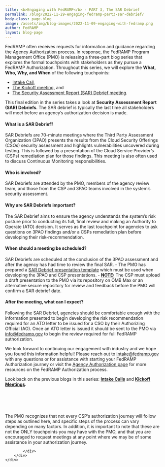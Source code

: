 ```yaml
---
title: <b>Engaging with FedRAMP</b> - PART 3, The SAR Debrief
permalink: /blog/2022-11-29-engaging-fedramp-part3-sar-debrief/
body-class: page-blog
image: /assets/img/blog-images/2022-11-09-engaging-with-fedramp.png
author: FedRAMP
layout: blog-page
---
```

FedRAMP often receives requests for information and guidance regarding the Agency Authorization process. In response, the FedRAMP Program Management Office (PMO) is releasing a three-part blog series that explores the formal touchpoints with stakeholders as they pursue a FedRAMP Authorization. Throughout this series, we will explore the <b>What, Who, Why, and When</b> of the following touchpoints:
- <a href="https://www.fedramp.gov/blog/2022-11-09-engaging-fedramp-part1-intake/" target="_blank" rel="noopener noreferrer">Intake Call</a>,
- <a href="https://www.fedramp.gov/blog/2022-11-16-engaging-fedramp-part2-kickoff-meeting/" target="_blank" rel="noopener noreferrer">The Kickoff meeting</a>, and
- <a href="https://www.fedramp.gov/blog/2022-11-29-engaging-fedramp-part3-sar-debrief/" target="_blank" rel="noopener noreferrer">The Security Assessment Report (SAR) Debrief meeting</a>.
  
This final edition in the series takes a look at <b>Security Assessment Report (SAR) Debriefs</b>. The SAR debrief is typically the last time all stakeholders will meet before an agency’s authorization decision is made. 

<h4>What is a SAR Debrief?</h4>
SAR Debriefs are 70-minute meetings where the Third Party Assessment Organization (3PAO) presents the results from the Cloud Security Offerings (CSOs) security assessment and highlights vulnerabilities uncovered during testing. This is followed by a presentation of the Cloud Service Provider’s (CSPs) remediation plan for those findings. This meeting is also often used to discuss Continuous Monitoring responsibilities.
<h4>Who is involved?</h4>
SAR Debriefs are attended by the PMO, members of the agency review team, and those from the CSP and 3PAO teams involved in the system’s security assessment.
<h4>Why are SAR Debriefs important?</h4>
The SAR Debrief aims to ensure the agency understands the system’s risk posture prior to conducting its full, final review and making an Authority to Operate (ATO) decision. It serves as the last touchpoint  for agencies to ask questions on 3PAO findings and/or a CSPs remediation plan before  developing their risk-recommendation. 
<h4>When should a meeting be scheduled?</h4>
SAR Debriefs are scheduled at the conclusion of the 3PAO assessment and after the agency has had time to review the final SAR.
- The PMO has prepared a <a href="https://www.fedramp.gov/assets/resources/templates/FedRAMP-Agency-Authorization-SAR-Debrief-Guidance.pdf" target="_blank" rel="noopener noreferrer">SAR Debrief presentation template</a> which must be used when developing the 3PAO and CSP presentations.
- <b><u>NOTE:</u></b> The CSP must upload a draft presentation to the PMO via its repository on OMB Max or an alternative secure repository for review and feedback before the PMO will confirm a SAR debrief date.
 
<h4>After the meeting, what can I expect?</h4>
Following the SAR Debrief, agencies should be comfortable enough with the information presented to begin developing the risk recommendation required for an ATO letter to be issued for a CSO by their Authorizing Official (AO). Once an ATO letter is issued it should be sent to the PMO via <a href="mailto:info@fedramp.gov">info@fedramp.gov</a> to begin the review required for full FedRAMP authorization.

We look forward to continuing our engagement with industry and we hope you found this information helpful! Please reach out to <a href="mailto:intake@fedramp.gov">intake@fedramp.gov</a> with any questions or for assistance with starting your FedRAMP Authorization journey or visit the <a href="https://www.fedramp.gov/agency-authorization/" target="_blank" rel="noopener noreferrer">Agency Authorization page</a> for more resources on the FedRAMP Authorization process. 

Look back on the previous blogs in this series: <b><a href="https://www.fedramp.gov/blog/2022-11-09-engaging-fedramp-part1-intake/" target="_blank" rel="noopener noreferrer">Intake Calls</a></b> and <b><a href="https://www.fedramp.gov/blog/2022-11-16-engaging-fedramp-part2-kickoff-meeting/" target="_blank" rel="noopener noreferrer">Kickoff Meetings</a></b>.

<section class="fedramp-page-container lightest-gray-bkg" style="margin-top:40px">
	<div class="grid-container " style="padding: 2rem 0" >
		<div class="full-row grid-row">
			<div class="full-col desktop:grid-col-12">
<p>The PMO recognizes that not every CSP’s authorization journey will follow steps as outlined here, and specific steps of the process can vary depending on many factors. In addition, it is important to note that these are not the ONLY touchpoints you may have with the PMO, and that you are encouraged to request meetings at any point where we may be of some assistance in your authorization journey.</p>


			</div>
		</div>
	</div>
</section>
